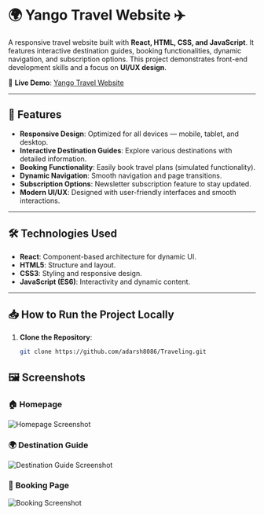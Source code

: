 # 🌍 **Yango Travel Website** ✈️

A responsive travel website built with **React, HTML, CSS, and JavaScript**. It features interactive destination guides, booking functionalities, dynamic navigation, and subscription options. This project demonstrates front-end development skills and a focus on **UI/UX design**.

🔗 **Live Demo**: [Yango Travel Website](https://adarsh8086.github.io/Traveling/)

---

## 🚀 **Features**

- **Responsive Design**: Optimized for all devices — mobile, tablet, and desktop.  
- **Interactive Destination Guides**: Explore various destinations with detailed information.  
- **Booking Functionality**: Easily book travel plans (simulated functionality).  
- **Dynamic Navigation**: Smooth navigation and page transitions.  
- **Subscription Options**: Newsletter subscription feature to stay updated.  
- **Modern UI/UX**: Designed with user-friendly interfaces and smooth interactions.  

---

## 🛠️ **Technologies Used**

- **React**: Component-based architecture for dynamic UI.  
- **HTML5**: Structure and layout.  
- **CSS3**: Styling and responsive design.  
- **JavaScript (ES6)**: Interactivity and dynamic content.  

---

## 📥 **How to Run the Project Locally**

1. **Clone the Repository**:

   ```bash
   git clone https://github.com/adarsh8086/Traveling.git
   

## 🖼️ **Screenshots**

### 🏠 **Homepage**

![Homepage Screenshot](screenshots/homepage.png)

### 🌍 **Destination Guide**

![Destination Guide Screenshot](screenshots/Destination.png)


### 🛒 **Booking Page**

![Booking Screenshot](screenshots/booking.png)


